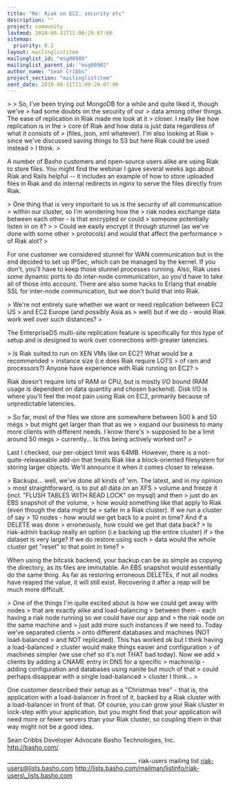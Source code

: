 ```yaml
---
title: "Re: Riak on EC2, security etc"
description: ""
project: community
lastmod: 2010-08-31T11:00:29-07:00
sitemap:
  priority: 0.2
layout: mailinglistitem
mailinglist_id: "msg00989"
mailinglist_parent_id: "msg00982"
author_name: "Sean Cribbs"
project_section: "mailinglistitem"
sent_date: 2010-08-31T11:00:29-07:00
---
```



&gt; 
&gt; So, I've been trying out MongoDB for a while and quite liked it, though we've 
&gt; had some doubts on the security of our
&gt; data among other things. The ease of replication in Riak made me look at it 
&gt; closer. I really like how replication is in the
&gt; core of Riak and how data is just data regardless of what it consists of 
&gt; (files, json, xml whatever). I'm also looking at Riak
&gt; since we've discussed saving things to S3 but here Riak could be used instead 
&gt; I think.
&gt; 

A number of Basho customers and open-source users alike are using Riak to store 
files. You might find the webinar I gave several weeks ago about Riak and 
Rails helpful -- it includes an example of how to store uploaded files in Riak 
and do internal redirects in nginx to serve the files directly from Riak.

&gt; One thing that is very important to us is the security of all communication 
&gt; within our cluster, so I'm wondering how the
&gt; riak nodes exchange data between each other - is that encrypted or could 
&gt; someone potentially listen in on it?
&gt; 
&gt; Could we easily encrypt it through stunnel (as we've done with some other 
&gt; protocols) and would that affect the performance
&gt; of Riak alot?
&gt; 

For one customer we considered stunnel for WAN communication but in the end 
decided to set up IPSec, which can be managed by the kernel. If you don't, 
you'll have to keep those stunnel processes running. Also, Riak uses some 
dynamic ports to do inter-node communication, so you'd have to take all of 
those into account. There are also some hacks to Erlang that enable SSL for 
inter-node communication, but we don't build that into Riak.

&gt; We're not entirely sure whether we want or need replication between EC2 US 
&gt; and EC2 Europe (and possibly Asia as
&gt; well) but if we do - would Riak work well over such distances?
&gt; 

The EnterpriseDS multi-site replication feature is specifically for this type 
of setup and is designed to work over connections with greater latencies.

&gt; Is Riak suited to run on XEN VMs like on EC2? What would be a recommended 
&gt; instance size (i.e does Riak require LOTS
&gt; of ram and processors?) Anyone have experience with Riak running on EC2?
&gt; 

Riak doesn't require lots of RAM or CPU, but is mostly I/O bound (RAM usage is 
dependent on data quantity and chosen backend). Disk I/O is where you'll feel 
the most pain using Riak on EC2, primarily because of unpredictable latencies.

&gt; So far, most of the files we store are somewhere between 500 k and 50 megs 
&gt; but might get larger than that as we
&gt; expand our business to many more clients with different needs. I know there's 
&gt; supposed to be a limit around 50 megs
&gt; currently... Is this being actively worked on?
&gt; 

Last I checked, our per-object limit was 64MB. However, there is a 
not-quite-releaseable add-on that treats Riak like a block-oriented filesystem 
for storing larger objects. We'll announce it when it comes closer to release.

&gt; Backups... well, we've done all kinds of 'em. The latest, and in my opinion 
&gt; most straightforward, is to put all data on an XFS
&gt; volume and freeze it (incl. "FLUSH TABLES WITH READ LOCK" on mysql) and then 
&gt; just do an EBS snapshot of the volume,
&gt; how would something like that apply to Riak (even though the data might be 
&gt; safer in a Riak cluster). If we run a cluster of say
&gt; 10 nodes - how would we get back to a point in time? And if a DELETE was done 
&gt; erroneously, how could we get that data back?
&gt; Is riak-admin backup really an option (i.e backing up the entire cluster) if 
&gt; the dataset is very large? If we do restore using such
&gt; data would the whole cluster get "reset" to that point in time?
&gt; 

When using the bitcask backend, your backup can be as simple as copying the 
directory, as its files are immutable. An EBS snapshot would essentially do the 
same thing. As far as restoring erroneous DELETEs, if not all nodes have reaped 
the value, it will still exist. Recovering it after a reap will be much more 
difficult.

&gt; One of the things I'm quite excited about is how we could get away with nodes 
&gt; that are exactly alike and load-balancing
&gt; between them - each having a riak node running so we could have our app and 
&gt; the riak node on the same machine and
&gt; just add more such instances if we need to. Today we've separated clients 
&gt; onto different databases and machines (NOT load-balanced
&gt; and NOT replicated). This has worked ok but I think having a load-balanced 
&gt; cluster would make things easier and configuration
&gt; of machines simpler (we use chef so it's not THAT bad today). Now we add 
&gt; clients by adding a CNAME entry in DNS for a specific
&gt; machine/ip - adding configuration and databases using nanite but much of that 
&gt; could perhaps disappear with a single load-balanced
&gt; cluster I think...
&gt; 

One customer described their setup as a "Christmas tree" - that is, the 
application with a load-balancer in front of it, backed by a Riak cluster with 
a load-balancer in front of that. Of course, you can grow your Riak cluster in 
lock-step with your application, but you might find that your application will 
need more or fewer servers than your Riak cluster, so coupling them in that way 
might not be a good idea.

Sean Cribbs 
Developer Advocate
Basho Technologies, Inc.
http://basho.com/



\_\_\_\_\_\_\_\_\_\_\_\_\_\_\_\_\_\_\_\_\_\_\_\_\_\_\_\_\_\_\_\_\_\_\_\_\_\_\_\_\_\_\_\_\_\_\_
riak-users mailing list
riak-users@lists.basho.com
http://lists.basho.com/mailman/listinfo/riak-users\_lists.basho.com

